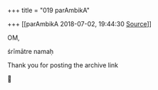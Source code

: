 +++
title = "019 parAmbikA"

+++
[[parAmbikA	2018-07-02, 19:44:30 [Source](https://groups.google.com/g/samskrita/c/R0I24-UwCr8)]]



OM,

śrīmātre namaḥ

Thank you for posting the archive link  



